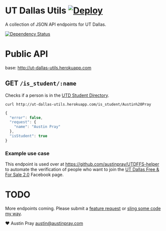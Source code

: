 UT Dallas Utils [![Deploy](https://www.herokucdn.com/deploy/button.png)](https://heroku.com/deploy)
=========================

A collection of JSON API endpoints for UT Dallas.

[![Dependency Status](https://david-dm.org/austinpray/ut-dallas-utils.svg?style=flat)](https://david-dm.org/austinpray/ut-dallas-utils)

# Public API

base: http://ut-dallas-utils.herokuapp.com

## GET `/is_student/:name`

Checks if a person is in the [UTD Student Directory](http://www.utdallas.edu/directory/).

`curl http://ut-dallas-utils.herokuapp.com/is_student/Austin%20Pray`

```javascript
{
  "error": false,
  "request": {
    "name": "Austin Pray"
  },
  "isStudent": true
}
```

### Example use case

This endpoint is used over at https://github.com/austinpray/UTDFFS-helper to automate the verification of people who want to join the [UT Dallas Free & For Sale 2.0](https://www.facebook.com/groups/UTDFFS) Facebook page.

# TODO

More endpoints coming. Please submit a [feature request](https://github.com/austinpray/ut-dallas-utils/issues) or [sling some code my way](https://github.com/austinpray/ut-dallas-utils/pulls).

:heart: Austin Pray <austin@austinpray.com>
